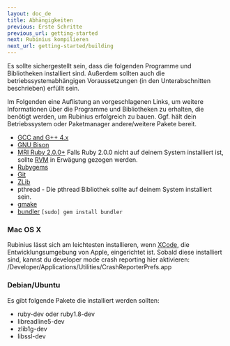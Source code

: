 ```yaml
---
layout: doc_de
title: Abhängigkeiten
previous: Erste Schritte
previous_url: getting-started
next: Rubinius kompilieren
next_url: getting-started/building
---
```


Es sollte sichergestellt sein, dass die folgenden Programme und Bibliotheken 
installiert sind. Außerdem sollten auch die betriebssystemabhängigen 
Voraussetzungen (in den Unterabschnitten beschrieben) erfüllt sein.

Im Folgenden eine Auflistung an vorgeschlagenen Links, um weitere Informationen
über die Programme und Bibliotheken zu erhalten, die benötigt werden, um 
Rubinius erfolgreich zu bauen. Ggf. hält dein Betriebssystem oder Paketmanager
andere/weitere Pakete bereit.

  * [GCC and G++ 4.x](http://gcc.gnu.org/)
  * [GNU Bison](http://www.gnu.org/software/bison/)
  * [MRI Ruby 2.0.0+](http://www.ruby-lang.org/) Falls Ruby 2.0.0
    nicht auf deinem System installiert ist, sollte
    [RVM](https://rvm.beginrescueend.com/) in Erwägung gezogen werden.
  * [Rubygems](http://www.rubygems.org/)
  * [Git](http://git-scm.com)
  * [ZLib](http://www.zlib.net/)
  * pthread - Die pthread Bibliothek sollte auf deinem System installiert sein.
  * [gmake](http://savannah.gnu.org/projects/make/)
  * [bundler](http://bundler.io/) `[sudo] gem install bundler`


### Mac OS X

Rubinius lässt sich am leichtesten installieren, wenn 
[XCode](http://developer.apple.com/technologies/xcode.html), die 
Entwicklungsumgebung von Apple, eingerichtet ist. Sobald diese installiert 
sind, kannst du developer mode crash reporting hier aktivieren: 
/Developer/Applications/Utilities/CrashReporterPrefs.app


### Debian/Ubuntu

Es gibt folgende Pakete die installiert werden sollten:

  * ruby-dev oder ruby1.8-dev
  * libreadline5-dev
  * zlib1g-dev
  * libssl-dev
